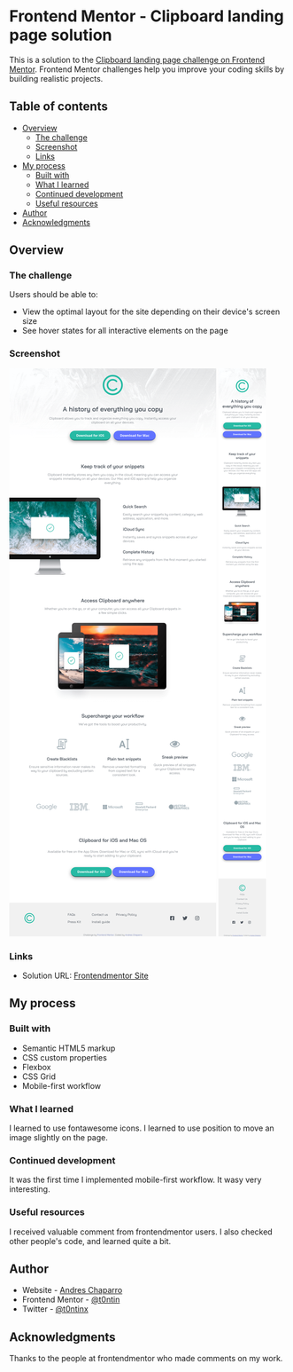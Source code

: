 # Frontend Mentor - Clipboard landing page solution

This is a solution to the [Clipboard landing page challenge on Frontend Mentor](https://www.frontendmentor.io/challenges/clipboard-landing-page-5cc9bccd6c4c91111378ecb9). Frontend Mentor challenges help you improve your coding skills by building realistic projects. 

## Table of contents

- [Overview](#overview)
  - [The challenge](#the-challenge)
  - [Screenshot](#screenshot)
  - [Links](#links)
- [My process](#my-process)
  - [Built with](#built-with)
  - [What I learned](#what-i-learned)
  - [Continued development](#continued-development)
  - [Useful resources](#useful-resources)
- [Author](#author)
- [Acknowledgments](#acknowledgments)

## Overview

### The challenge

Users should be able to:

- View the optimal layout for the site depending on their device's screen size
- See hover states for all interactive elements on the page

### Screenshot

![](./images/screenshot-desktop.png)
![](./images/screenshot-mobile.png)

### Links

- Solution URL: [Frontendmentor Site](https://www.frontendmentor.io/solutions/clipboard-landing-page-SYxIIjvpRg/)

## My process

### Built with

- Semantic HTML5 markup
- CSS custom properties
- Flexbox
- CSS Grid
- Mobile-first workflow

### What I learned

I learned to use fontawesome icons.
I learned to use position to move an image slightly on the page.

### Continued development

It was the first time I implemented mobile-first workflow. It wasy very interesting.

### Useful resources
I received valuable comment from frontendmentor users. 
I also checked other people's code, and learned quite a bit. 

## Author

- Website - [Andres Chaparro](https://t0ntin.github.io/clipboard-landing-page-master/)
- Frontend Mentor - [@t0ntin](https://www.frontendmentor.io/profile/t0ntin)
- Twitter - [@t0ntinx](https://www.twitter.com/t0ntinx)


## Acknowledgments

Thanks to the people at frontendmentor who made comments on my work.

